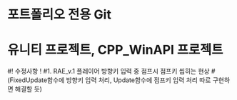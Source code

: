 # 포트폴리오 전용 Git
# 유니티 프로젝트, CPP_WinAPI 프로젝트


#! 수정사항 !
#1. RAE_v.1 플레이어 방향키 입력 중 점프시 점프키 씹히는 현상
#(FixedUpdate함수에 방향키 입력 처리, Update함수에 점프키 입력 처리 따로 구현하면 해결할 듯)
